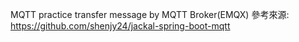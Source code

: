 MQTT practice transfer message by MQTT Broker(EMQX) 
參考來源: https://github.com/shenjy24/jackal-spring-boot-mqtt
